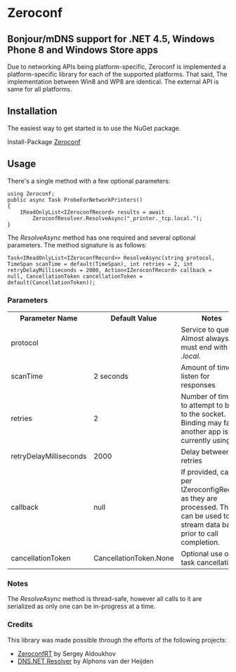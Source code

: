Zeroconf
==========

Bonjour/mDNS support for .NET 4.5, Windows Phone 8 and Windows Store apps
-
Due to networking APIs being platform-specific, Zeroconf is implemented 
a platform-specific library for each of the supported platforms. That said, 
The implementation between Win8 and WP8 are identical. The external API is
same for all platforms.

Installation
-
The easiest way to get started is to use the NuGet package.

Install-Package [Zeroconf](http://www.nuget.org/packages/Zeroconf)

Usage
-
There's a single method with a few optional parameters:

    using Zeroconf;
    public async Task ProbeForNetworkPrinters()
    {
        IReadOnlyList<IZeroconfRecord> results = await
            ZeroconfResolver.ResolveAsync("_printer._tcp.local.");
    }

The _ResolveAsync_ method has one required and several optional parameters. 
The method signature is as follows:
    
	Task<IReadOnlyList<IZeroconfRecord>> ResolveAsync(string protocol, TimeSpan scanTime = default(TimeSpan), int retries = 2, int retryDelayMilliseconds = 2000, Action<IZeroconfRecord> callback = null, CancellationToken cancellationToken = default(CancellationToken));


### Parameters

<table>
	<tr>
		<th>Parameter Name</th>
		<th>Default Value</th>
		<th>Notes</th>
	</tr>
	<tr>
		<td>protocol</td>
		<td></td>
		<td>Service to query. Almost always must end with <em>.local.</em></td>
	</tr>
	<tr>
		<td>scanTime</td>
		<td>2 seconds</td>
		<td>Amount of time to listen for responses</td>
	</tr>
	<tr>
		<td>retries</td>
		<td>2</td>
		<td>Number of times to attempt to bind to the socket. Binding may fail if 
		another app is currently using it.</td>
	</tr>
	<tr>
		<td>retryDelayMilliseconds</td>
		<td>2000</td>
		<td>Delay between retries</td>
	</tr>
	<tr>
		<td>callback</td>
		<td>null</td>
		<td>If provided, called per IZeroconfigRecord as they are processed. This can be used to stream
			data back prior to call completion.</td>
	</tr>
	<tr>
		<td>cancellationToken</td>
		<td>CancellationToken.None</td>
		<td>Optional use of task cancellation</td>
	</tr>
</table>

### Notes

The _ResolveAsync_ method is thread-safe, however all calls to it are serialized as only
one can be in-progress at a time.

### Credits

This library was made possible through the efforts of the following projects:

* [ZeroconfRT](https://github.com/saldoukhov/ZeroconfRT) by Sergey Aldoukhov
* [DNS.NET Resolver](http://www.codeproject.com/Articles/23673/DNS-NET-Resolver-C) by Alphons van der Heijden